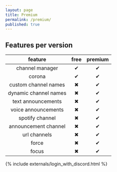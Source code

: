 ```yaml
---
layout: page
title: Premium
permalink: /premium/
published: true
---
```


<div class="page" markdown="1">

## Features per version

| feature | free  | premium |
| :-----: | :-----: | :-----: |
| channel manager | ✔ | ✔ |
| corona | ✔ | ✔ |
| custom channel names | ✖ |  ✔ |
| dynamic channel names | ✖ |  ✔ |
| text announcements | ✖ | ✔ |
| voice announcements | ✖ | ✔ |
| spotify channel | ✖ | ✔ |
| announcement channel | ✖ | ✔ |
| url channels | ✖ | ✔ |
| force | ✖ | ✔ |
| focus | ✖ | ✔ |

<div id="pricing_table">
</div>

{% include externals/login_with_discord.html %}

</div>

<script type="text/javascript">
    const guilds = JSON.parse(sessionStorage.getItem('guilds'));
    const guilds_owner = guilds.filter(guild => guild.owner);
    let htmlGuilds = '';
    for(let i = 0; i < guilds_owner.length; i++) {
        htmlGuilds += `<div class="column"><input type="image" src="https://cdn.discordapp.com/icons/` +
            `${guilds_owner[i].id}/${guilds_owner[i].icon}.png" class="avatar" alt="avatar_img_alt" ` +
            `title="${guilds_owner[i].name}"></div>`;
    }

    document.getElementById("pricing_table").innerHTML = `<h2>Pricing plans</h2><table>
            <tr><th>Duration (months)</th><th>Price $</th><th>Boost (your server)</th></tr>
            <tr><td>1 (one)</td><td>3.99 (3.99/month)</td><td id="one_month">` + 
            `<div id="one_month_pay"class="row">${htmlGuilds}</div></td></tr>
            <tr><td>6 (six)</td><td>20.99 (3.49/month)</td><td id="six_month">` + 
            `<div id="six_month_pay"class="row">${htmlGuilds}</div></td></tr>
            <tr><td>12 (twelve)</td><td>29.99 (2.49/month)</td><td id="twelve_month">` + 
            `<div id="twelve_month_pay"class="row">${htmlGuilds}</div></td></tr>
        </table>`;
</script>